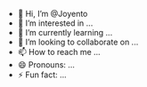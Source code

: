 - 👋 Hi, I’m @Joyento
- 👀 I’m interested in ...
- 🌱 I’m currently learning ...
- 💞️ I’m looking to collaborate on ...
- 📫 How to reach me ...
- 😄 Pronouns: ...
- ⚡ Fun fact: ...

<!---
Joyento/Joyento is a ✨ special ✨ repository because its `README.md` (this file) appears on your GitHub profile.
You can click the Preview link to take a look at your changes.
--->
